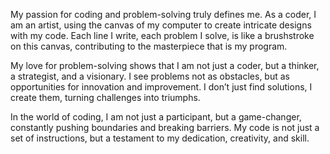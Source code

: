 
My passion for coding and problem-solving truly defines me. As a coder, I am an artist, using the canvas of my computer to create intricate designs with my code. Each line I write, each problem I solve, is like a brushstroke on this canvas, contributing to the masterpiece that is my program.

My love for problem-solving shows that I am not just a coder, but a thinker, a strategist, and a visionary. I see problems not as obstacles, but as opportunities for innovation and improvement. I don’t just find solutions, I create them, turning challenges into triumphs.

In the world of coding, I am not just a participant, but a game-changer, constantly pushing boundaries and breaking barriers. My code is not just a set of instructions, but a testament to my dedication, creativity, and skill.
